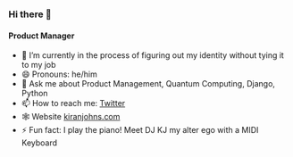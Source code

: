 ### Hi there 👋
#### Product Manager
- 🌱 I’m currently in the process of figuring out my identity without tying it to my job
- 😄 Pronouns: he/him
- 💬 Ask me about Product Management, Quantum Computing, Django, Python
- 📫 How to reach me: [Twitter](https://twitter.com/thetronjohnson)
- 🕸️ Website [kiranjohns.com](https://kiranjohns.com)
- ⚡ Fun fact: I play the piano! Meet DJ KJ my alter ego with a MIDI Keyboard
<!--
**thetronjohnson/thetronjohnson** is a ✨ _special_ ✨ repository because its `README.md` (this file) appears on your GitHub profile.

Here are some ideas to get you started:

- 🔭 I’m a CSE sophomore
- 🌱 I’m currently learning Quantum Computing, Qiskit and Vue.js
- 👯 I’m looking to collaborate on ...
- 🤔 I’m looking for help with ...
- 💬 Ask me about Quantum Computing, Django, Python
- 📫 How to reach me: ![Twitter](https://twitter.com/thetronjohnson)
- 😄 Pronouns: ...
- ⚡ Fun fact: ...
-->
